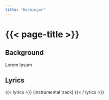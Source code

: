 ```yaml
---
title: "Harbinger"
---
```

# {{< page-title >}}

## Background
Lorem Ipsum

## Lyrics
{{< lyrics >}}
(instrumental track)
{{< / lyrics >}}

